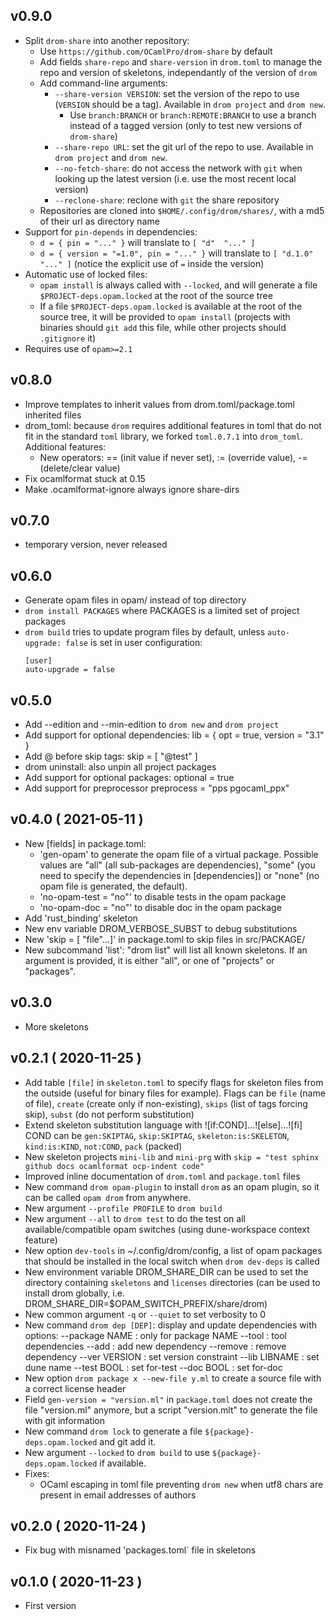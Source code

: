 
## v0.9.0
* Split `drom-share` into another repository:
  * Use `https://github.com/OCamlPro/drom-share` by default
  * Add fields `share-repo` and `share-version` in `drom.toml` to manage the
    repo and version of skeletons, independantly of the version of `drom`
  * Add command-line arguments:
    * `--share-version VERSION`: set the version of the repo to use (`VERSION`
       should be a tag). Available in `drom project` and `drom new`.
       * Use `branch:BRANCH` or `branch:REMOTE:BRANCH` to use a branch
         instead of a tagged version (only to test new versions of `drom-share`)
    * `--share-repo URL`: set the git url of the repo to use.
       Available in `drom project` and `drom new`.
    * `--no-fetch-share`: do not access the network with `git` when looking
       up the latest version (i.e. use the most recent local version)
    * `--reclone-share`: reclone with `git` the share repository
  * Repositories are cloned into `$HOME/.config/drom/shares/`, with a md5
      of their url as directory name
* Support for `pin-depends` in dependencies:
  * `d = { pin = "..." }` will translate to `[ "d"  "..." ]`
  * `d = { version = "=1.0", pin = "..." }` will translate to
     `[ "d.1.0"  "..." ]` (notice the explicit use of `=` inside the version)
* Automatic use of locked files:
  * `opam install` is always called with `--locked`, and will generate a file
    `$PROJECT-deps.opam.locked` at the root of the source tree
  * If a file `$PROJECT-deps.opam.locked` is available at the root of the source
    tree, it will be provided to `opam install` (projects with binaries should
    `git add` this file, while other projects should `.gitignore` it)
* Requires use of `opam>=2.1`

## v0.8.0
* Improve templates to inherit values from drom.toml/package.toml inherited
   files
* drom_toml: because `drom` requires additional features in toml that do not
   fit in the standard `toml` library, we forked `toml.0.7.1` into `drom_toml`.
   Additional features:
   * New operators: == (init value if never set), := (override value),
       -= (delete/clear value)
* Fix ocamlformat stuck at 0.15
* Make .ocamlformat-ignore always ignore share-dirs

## v0.7.0
* temporary version, never released

## v0.6.0
* Generate opam files in opam/ instead of top directory
* `drom install PACKAGES` where PACKAGES is a limited set of project packages
* `drom build` tries to update program files by default, unless
   `auto-upgrade: false` is set in user configuration:
   ```
   [user]
   auto-upgrade = false
   ```

## v0.5.0
* Add --edition and --min-edition to `drom new` and `drom project`
* Add support for optional dependencies:
  lib = { opt = true, version = "3.1" }
* Add @ before skip tags: skip = [ "@test" ]
* drom uninstall: also unpin all project packages
* Add support for optional packages:
  optional = true
* Add support for preprocessor
  preprocess = "pps pgocaml_ppx"

## v0.4.0 ( 2021-05-11 )
* New [fields] in package.toml:
  * 'gen-opam' to generate the opam file of a virtual package. Possible values
    are "all" (all sub-packages are dependencies), "some" (you need to specify
    the dependencies in [dependencies]) or "none" (no opam file is generated,
    the default).
  * 'no-opam-test = "no"' to disable tests in the opam package
  * 'no-opam-doc = "no"' to disable doc in the opam package
* Add 'rust_binding' skeleton
* New env variable DROM_VERBOSE_SUBST to debug substitutions
* New 'skip = [ "file"...]' in package.toml to skip files in src/PACKAGE/
* New subcommand 'list': "drom list" will list all known skeletons. If
  an argument is provided, it is either "all", or one of "projects" or
  "packages".

## v0.3.0
* More skeletons

## v0.2.1 ( 2020-11-25 )

* Add table `[file]` in `skeleton.toml` to specify flags for skeleton files
    from the outside (useful for binary files for example). Flags can be
    `file` (name of file), `create` (create only if non-existing), `skips`
    (list of tags forcing skip), `subst` (do not perform substitution)
* Extend skeleton substitution language with ![if:COND]...![else]...![fi]
    COND can be `gen:SKIPTAG`, `skip:SKIPTAG`, `skeleton:is:SKELETON`,
    `kind:is:KIND`, `not:COND`, `pack` (packed)
* New skeleton projects `mini-lib` and `mini-prg` with
   `skip = "test sphinx github docs ocamlformat ocp-indent code"`
* Improved inline documentation of `drom.toml` and `package.toml` files
* New command `drom opam-plugin` to install `drom` as an opam plugin, so it
  can be called `opam drom` from anywhere.
* New argument `--profile PROFILE` to `drom build`
* New argument `--all` to `drom test` to do the test on all available/compatible
   opam switches (using dune-workspace context feature)
* New option `dev-tools` in ~/.config/drom/config, a list of opam packages
   that should be installed in the local switch when `drom dev-deps` is called
* New environment variable DROM_SHARE_DIR can be used to set the directory
   containing `skeletons` and `licenses` directories (can be used to install
   drom globally, i.e. DROM_SHARE_DIR=$OPAM_SWITCH_PREFIX/share/drom)
* New common argument `-q` or `--quiet` to set verbosity to 0
* New command `drom dep [DEP]`: display and update dependencies with options:
  --package NAME : only for package NAME
  --tool : tool dependencies
  --add : add new dependency
  --remove : remove dependency
  --ver VERSION : set version constraint
  --lib LIBNAME : set dune name
  --test BOOL : set for-test
  --doc BOOL : set for-doc
* New option `drom package x --new-file y.ml` to create a source file with
  a correct license header
* Field `gen-version = "version.ml"` in `package.toml` does not create the
   file "version.ml" anymore, but a script "version.mlt" to generate the
   file with git information
* New command `drom lock` to generate a file `${package}-deps.opam.locked`
  and git add it.
* New argument `--locked` to `drom build` to use `${package}-deps.opam.locked`
  if available.
* Fixes:
  * OCaml escaping in toml file preventing `drom new` when utf8 chars are
    present in email addresses of authors

## v0.2.0 ( 2020-11-24 )

* Fix bug with misnamed 'packages.toml` file in skeletons

## v0.1.0 ( 2020-11-23 )

* First version

